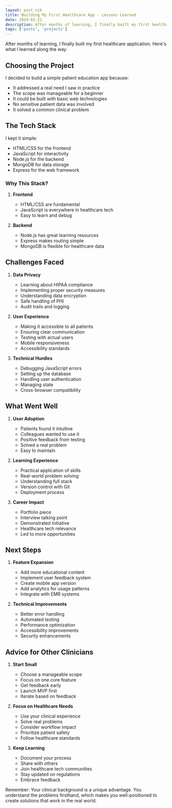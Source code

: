 ```yaml
---
layout: post.njk
title: Building My First Healthcare App - Lessons Learned
date: 2024-01-22
description: After months of learning, I finally built my first healthcare application. Here's what I learned along the way.
tags: ['posts', 'projects']
---
```


After months of learning, I finally built my first healthcare application. Here's what I learned along the way.

## Choosing the Project

I decided to build a simple patient education app because:
- It addressed a real need I saw in practice
- The scope was manageable for a beginner
- It could be built with basic web technologies
- No sensitive patient data was involved
- It solved a common clinical problem

## The Tech Stack

I kept it simple:
- HTML/CSS for the frontend
- JavaScript for interactivity
- Node.js for the backend
- MongoDB for data storage
- Express for the web framework

### Why This Stack?

1. **Frontend**
   - HTML/CSS are fundamental
   - JavaScript is everywhere in healthcare tech
   - Easy to learn and debug

2. **Backend**
   - Node.js has great learning resources
   - Express makes routing simple
   - MongoDB is flexible for healthcare data

## Challenges Faced

1. **Data Privacy**
   - Learning about HIPAA compliance
   - Implementing proper security measures
   - Understanding data encryption
   - Safe handling of PHI
   - Audit trails and logging

2. **User Experience**
   - Making it accessible to all patients
   - Ensuring clear communication
   - Testing with actual users
   - Mobile responsiveness
   - Accessibility standards

3. **Technical Hurdles**
   - Debugging JavaScript errors
   - Setting up the database
   - Handling user authentication
   - Managing state
   - Cross-browser compatibility

## What Went Well

1. **User Adoption**
   - Patients found it intuitive
   - Colleagues wanted to use it
   - Positive feedback from testing
   - Solved a real problem
   - Easy to maintain

2. **Learning Experience**
   - Practical application of skills
   - Real-world problem solving
   - Understanding full stack
   - Version control with Git
   - Deployment process

3. **Career Impact**
   - Portfolio piece
   - Interview talking point
   - Demonstrated initiative
   - Healthcare tech relevance
   - Led to more opportunities

## Next Steps

1. **Feature Expansion**
   - Add more educational content
   - Implement user feedback system
   - Create mobile app version
   - Add analytics for usage patterns
   - Integrate with EMR systems

2. **Technical Improvements**
   - Better error handling
   - Automated testing
   - Performance optimization
   - Accessibility improvements
   - Security enhancements

## Advice for Other Clinicians

1. **Start Small**
   - Choose a manageable scope
   - Focus on one core feature
   - Get feedback early
   - Launch MVP first
   - Iterate based on feedback

2. **Focus on Healthcare Needs**
   - Use your clinical experience
   - Solve real problems
   - Consider workflow impact
   - Prioritize patient safety
   - Follow healthcare standards

3. **Keep Learning**
   - Document your process
   - Share with others
   - Join healthcare tech communities
   - Stay updated on regulations
   - Embrace feedback

Remember: Your clinical background is a unique advantage. You understand the problems firsthand, which makes you well-positioned to create solutions that work in the real world. 